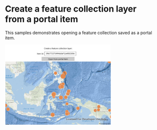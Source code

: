 # Create a feature collection layer from a portal item

This samples demonstrates opening a feature collection saved as a portal item.

<img src="FeatureCollectionLayerFromPortal.jpg" width="350"/>



